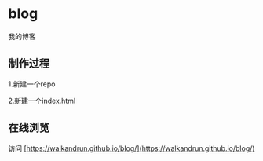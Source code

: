 # blog
我的博客

## 制作过程
1.新建一个repo

2.新建一个index.html

## 在线浏览
 访问 [https://walkandrun.github.io/blog/](https://walkandrun.github.io/blog/)
